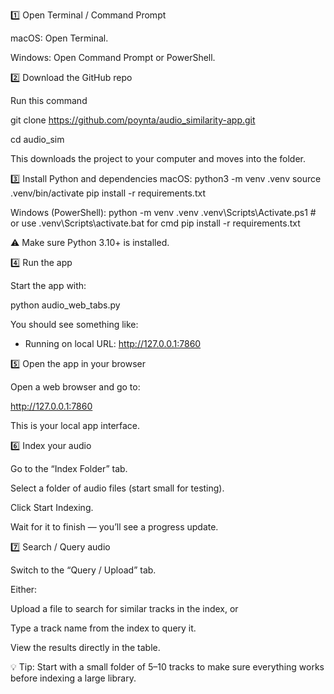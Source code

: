 1️⃣ Open Terminal / Command Prompt

macOS: Open Terminal.

Windows: Open Command Prompt or PowerShell.

2️⃣ Download the GitHub repo

Run this command

git clone https://github.com/poynta/audio_similarity-app.git

cd audio_sim


This downloads the project to your computer and moves into the folder.

3️⃣ Install Python and dependencies
macOS:
python3 -m venv .venv
source .venv/bin/activate
pip install -r requirements.txt

Windows (PowerShell):
python -m venv .venv
.venv\Scripts\Activate.ps1   # or use .venv\Scripts\activate.bat for cmd
pip install -r requirements.txt


⚠️ Make sure Python 3.10+ is installed.

4️⃣ Run the app

Start the app with:

python audio_web_tabs.py


You should see something like:

* Running on local URL:  http://127.0.0.1:7860

5️⃣ Open the app in your browser

Open a web browser and go to:

http://127.0.0.1:7860


This is your local app interface.

6️⃣ Index your audio

Go to the “Index Folder” tab.

Select a folder of audio files (start small for testing).

Click Start Indexing.

Wait for it to finish — you’ll see a progress update.

7️⃣ Search / Query audio

Switch to the “Query / Upload” tab.

Either:

Upload a file to search for similar tracks in the index, or

Type a track name from the index to query it.

View the results directly in the table.

💡 Tip: Start with a small folder of 5–10 tracks to make sure everything works before indexing a large library.
